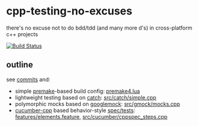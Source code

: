# cpp-testing-no-excuses

there's no excuse not to do bdd/tdd (and many more d's) in cross-platform c++ projects

[![Build Status](https://travis-ci.org/d-led/cpp-testing-no-excuses.svg?branch=master)](https://travis-ci.org/d-led/cpp-testing-no-excuses)

## outline

see [commits](commits/master) and:

- simple [premake](industriousone.com/premake)-based build config: [premake4.lua](premake4.lua)
- lightweight testing based on [catch](catch-lib.net): [src/catch/simple.cpp](src/catch/simple.cpp)
- polymorphic mocks based on [googlemock](https://code.google.com/p/googlemock/): [src/gmock/mocks.cpp](src/gmock/mocks.cpp)
- [cucumber-cpp](https://github.com/cucumber/cucumber-cpp) based behavior-style [spec/tests](cukes.info): [features/elements.feature](features/elements.feature), [src/cucumber/cppspec_steps.cpp](src/cucumber/cppspec_steps.cpp)